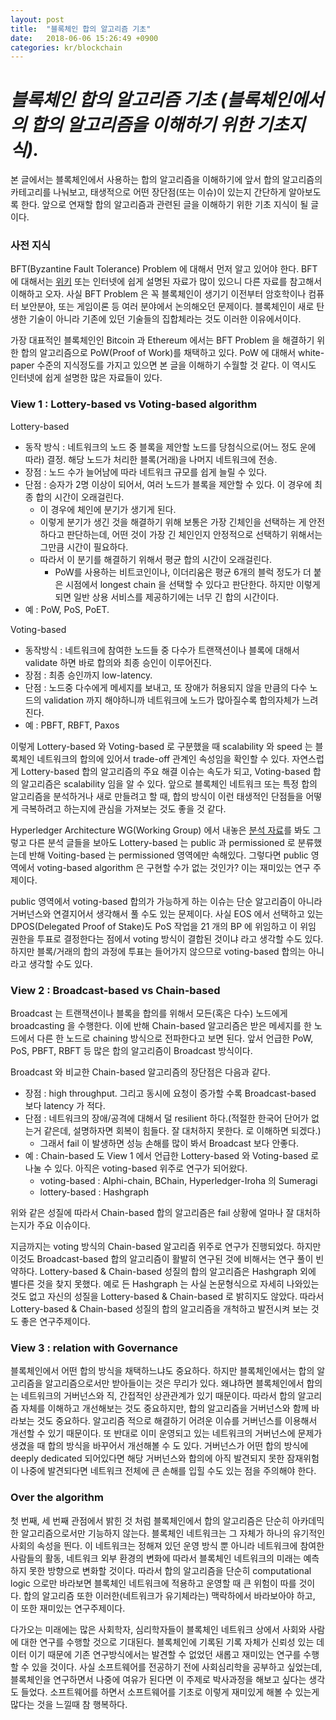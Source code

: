 ```yaml
---
layout: post
title:  "블록체인 합의 알고리즘 기초"
date:   2018-06-06 15:26:49 +0900
categories: kr/blockchain
---
```


# **_블록체인 합의 알고리즘 기초 (블록체인에서의 합의 알고리즘을 이해하기 위한 기초지식)._**

본 글에서는 블록체인에서 사용하는 합의 알고리즘을 이해하기에 앞서 합의 알고리즘의 카테고리를 나눠보고, 태생적으로 어떤 장단점(또는 이슈)이 있는지 간단하게 알아보도록 한다.
앞으로 연재할 합의 알고리즘과 관련된 글을 이해하기 위한 기초 지식이 될 글이다.

### 사전 지식
BFT(Byzantine Fault Tolerance) Problem 에 대해서 먼저 알고 있어야 한다. 
BFT 에 대해서는 [위키](https://en.wikipedia.org/wiki/Byzantine_fault_tolerance) 또는 인터넷에 쉽게 설명된 자료가 많이 있으니 다른 자료를 참고해서 이해하고 오자.
사실 BFT Problem 은 꼭 블록체인이 생기기 이전부터 암호학이나 컴퓨터 보안분야, 또는 게임이론 등 여러 분야에서 논의해오던 문제이다.
블록체인이 새로 탄생한 기술이 아니라 기존에 있던 기술들의 집합체라는 것도 이러한 이유에서이다.

가장 대표적인 블록체인인 Bitcoin 과 Ethereum 에서는 BFT Problem 을 해결하기 위한 합의 알고리즘으로 PoW(Proof of Work)를 채택하고 있다. PoW 에 대해서 white-paper 수준의 지식정도를 가지고 있으면 본 글을 이해하기 수월할 것 같다.
이 역시도 인터넷에 쉽게 설명한 많은 자료들이 있다. 

### View 1 : Lottery-based vs Voting-based algorithm

Lottery-based
 * 동작 방식 : 네트워크의 노드 중 블록을 제안할 노드를 당첨식으로(어느 정도 운에 따라) 결정. 해당 노드가 처리한 블록(거래)을 나머지 네트워크에 전송. 
 * 장점 : 노드 수가 늘어남에 따라 네트워크 규모를 쉽게 늘릴 수 있다.
 * 단점 : 승자가 2명 이상이 되어서, 여러 노드가 블록을 제안할 수 있다. 이 경우에 최종 합의 시간이 오래걸린다. 
    * 이 경우에 체인에 분기가 생기게 된다.
    * 이렇게 분기가 생긴 것을 해결하기 위해 보통은 가장 긴체인을 선택하는 게 안전하다고 판단하는데, 어떤 것이 가장 긴 체인인지 안정적으로 선택하기 위해서는 그만큼 시간이 필요하다.
    * 따라서 이 분기를 해결하기 위해서 평균 합의 시간이 오래걸린다.
        * PoW를 사용하는 비트코인이나, 이더리움은 평균 6개의 블럭 정도가 더 붙은 시점에서 longest chain 을 선택할 수 있다고 판단한다. 하지만 이렇게 되면 일반 상용 서비스를 제공하기에는 너무 긴 합의 시간이다.     
 * 예 : PoW, PoS, PoET.
 
Voting-based
 * 동작방식 : 네트워크에 참여한 노드들 중 다수가 트랜잭션이나 블록에 대해서 validate 하면 바로 합의와 최종 승인이 이루어진다. 
 * 장점 : 최종 승인까지 low-latency.
 * 단점 : 노드중 다수에게 메세지를 보내고, 또 장애가 허용되지 않을 만큼의 다수 노드의 validation 까지 해야하니까 네트워크에 노드가 많아질수록 합의자체가 느려진다.
 * 예 : PBFT, RBFT, Paxos             

이렇게 Lottery-based 와 Voting-based 로 구분했을 때 scalability 와 speed 는 블록체인 네트워크의 합의에 있어서 trade-off 관계인 속성임을 확인할 수 있다.
자연스럽게 Lottery-based 합의 알고리즘의 주요 해결 이슈는 속도가 되고, Voting-based 합의 알고리즘은 scalability 임을 알 수 있다.
앞으로 블록체인 네트워크 또는 특정 합의 알고리즘을 분석하거나 새로 만들려고 할 때, 합의 방식이 이런 태생적인 단점들을 어떻게 극복하려고 하는지에 관심을 가져보는 것도 좋을 것 같다.

Hyperledger Architecture WG(Working Group) 에서 내놓은 [분석 자료](https://www.hyperledger.org/wp-content/uploads/2017/08/Hyperledger_Arch_WG_Paper_1_Consensus.pdf)를 봐도 그렇고 
다른 분석 글들을 보아도 Lottery-based 는 public 과 permissioned 로 분류했는데 반해 Voiting-based 는 permissioned 영역에만 속해있다.
그렇다면 public 영역에서 voting-based algorithm 은 구현할 수가 없는 것인가? 이는 재미있는 연구 주제이다.

public 영역에서 voting-based 합의가 가능하게 하는 이슈는 단순 알고리즘이 아니라 거버넌스와 연결지어서 생각해서 풀 수도 있는 문제이다.
사실 EOS 에서 선택하고 있는 DPOS(Delegated Proof of Stake)도 PoS 작업을 21 개의 BP 에 위임하고 이 위임 권한을 투표로 결정한다는 점에서 voting 방식이 결합된 것이냐 라고 생각할 수도 있다.
하지만 블록/거래의 합의 과정에 투표는 들어가지 않으므로 voting-based 합의는 아니라고 생각할 수도 있다. 


### View 2 : Broadcast-based vs Chain-based

Broadcast 는 트랜잭션이나 블록을 합의를 위해서 모든(혹은 다수) 노드에게 broadcasting 을 수행한다. 이에 반해 Chain-based 알고리즘은 받은 메세지를 한 노드에서 다른 한 노드로 chaining 방식으로 전파한다고 보면 된다.
앞서 언급한 PoW, PoS, PBFT, RBFT 등 많은 합의 알고리즘이 Broadcast 방식이다. 

Broadcast 와 비교한 Chain-based 알고리즘의 장단점은 다음과 같다.
 * 장점 : high throughput. 그리고 동시에 요청이 증가할 수록 Broadcast-based 보다 latency 가 적다.
 * 단점 : 네트워크의 장애/공격에 대해서 덜 resilient 하다.(적절한 한국어 단어가 없는거 같은데, 설명하자면 회복이 힘들다. 잘 대처하지 못한다. 로 이해하면 되겠다.)
    * 그래서 fail 이 발생하면 성능 손해를 많이 봐서 Broadcast 보다 안좋다.
 * 예 : Chain-based 도 View 1 에서 언급한 Lottery-based 와 Voting-based 로 나눌 수 있다. 아직은 voting-based 위주로 연구가 되어왔다.
    * voting-based : Alphi-chain, BChain, Hyperledger-Iroha 의 Sumeragi 
    * lottery-based : Hashgraph

위와 같은 성질에 따라서 Chain-based 합의 알고리즘은 fail 상황에 얼마나 잘 대처하는지가 주요 이슈이다.

지금까지는 voting 방식의 Chain-based 알고리즘 위주로 연구가 진행되었다.
하지만 이것도 Broadcast-based 합의 알고리즘이 활발히 연구된 것에 비해서는 연구 풀이 빈약하다.
Lottery-based & Chain-based 성질의 합의 알고리즘은 Hashgraph 외에 별다른 것을 찾지 못했다.
예로 든 Hashgraph 는 사실 논문형식으로 자세히 나와있는 것도 없고 자신의 성질을 Lottery-based & Chain-based 로 밝히지도 않았다.
따라서 Lottery-based & Chain-based 성질의 합의 알고리즘을 개척하고 발전시켜 보는 것도 좋은 연구주제이다.

### View 3 : relation with Governance

블록체인에서 어떤 합의 방식을 채택하느냐도 중요하다.
하지만 블록체인에서는 합의 알고리즘을 알고리즘으로서만 받아들이는 것은 무리가 있다.
왜냐하면 블록체인에서 합의는 네트워크의 거버넌스와 직, 간접적인 상관관계가 있기 때문이다.
따라서 합의 알고리즘 자체를 이해하고 개선해보는 것도 중요하지만, 합의 알고리즘을 거버넌스와 함께 바라보는 것도 중요하다.
알고리즘 적으로 해결하기 어려운 이슈를 거버넌스를 이용해서 개선할 수 있기 때문이다.
또 반대로 이미 운영되고 있는 네트워크의 거버넌스에 문제가 생겼을 때 합의 방식을 바꾸어서 개선해볼 수 도 있다.
거버넌스가 어떤 합의 방식에 deeply dedicated 되어있다면 해당 거버넌스와 합의에 아직 발견되지 못한 잠재위험이 나중에 발견되다면 네트워크 전체에 큰 손해를 입힐 수도 있는 점을 주의해야 한다.


### Over the algorithm

첫 번째, 세 번째 관점에서 밝힌 것 처럼 블록체인에서 합의 알고리즘은 단순히 아카데믹한 알고리즘으로서만 기능하지 않는다.
블록체인 네트워크는 그 자체가 하나의 유기적인 사회의 속성을 띈다. 
이 네트워크는 정해져 있던 운영 방식 뿐 아니라 네트워크에 참여한 사람들의 활동, 네트워크 외부 환경의 변화에 따라서 블록체인 네트워크의 미래는 예측하지 못한 방향으로 변화할 것이다.
따라서 합의 알고리즘을 단순히 computational logic 으로만 바라보면 블록체인 네트워크에 적용하고 운영할 때 큰 위험이 따를 것이다.
합의 알고리즘 또한 이러한(네트워크가 유기체라는) 맥락하에서 바라보아야 하고, 이 또한 재미있는 연구주제이다.

다가오는 미래에는 많은 사회학자, 심리학자들이 블록체인 네트워크 상에서 사회와 사람에 대한 연구를 수행할 것으로 기대된다.
블록체인에 기록된 기록 자체가 신뢰성 있는 데이터 이기 때문에 기존 연구방식에서는 발견할 수 없었던 새롭고 재미있는 연구를 수행할 수 있을 것이다.
사실 소프트웨어를 전공하기 전에 사회심리학을 공부하고 싶었는데, 블록체인을 연구하면서 나중에 여유가 된다면 이 주제로 박사과정을 해보고 싶다는 생각도 들었다. 
소프트웨어를 하면서 소프트웨어를 기초로 이렇게 재미있게 해볼 수 있는게 많다는 것을 느낄때 참 행복하다.
